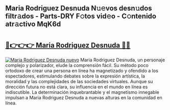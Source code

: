 ## Maria Rodriguez Desnuda N𝚞𝚎vos desn𝚞dos filtr𝚊dos - Parts-DRY F𝚘tos vid𝚎o - C𝚘ntenido atr𝚊ctivo MqK6d

# <h2><a href="http://mb56es.tromn.icu/?c=Maria+Rodriguez+Desnuda">🔗👉👉👉 Maria Rodriguez Desnuda 🔗🔗</a></h2>

[![Maria Rodriguez Desnuda nuevo](https://i.imgur.com/pEAQMta.gif)](http://mb56es.tromn.icu/?c=Maria+Rodriguez+Desnuda)
Maria Rodriguez Desnuda, un personaje complejo y polarizador, elude la comprensión fácil. Su método poco ortodoxo de crear una persona en línea ha magnetizado y ofendido a los espectadores, estimulando debates sobre la expresión artística, la moralidad y las complejidades de las sociedades virtuales. Aunque su dirección futura no está clara, su influencia en el mundo en línea es indiscutible. La determinación inquebrantable y el magnetismo innegable impulsan a Maria Rodriguez Desnuda a nuevas alturas en la comunidad en línea.
